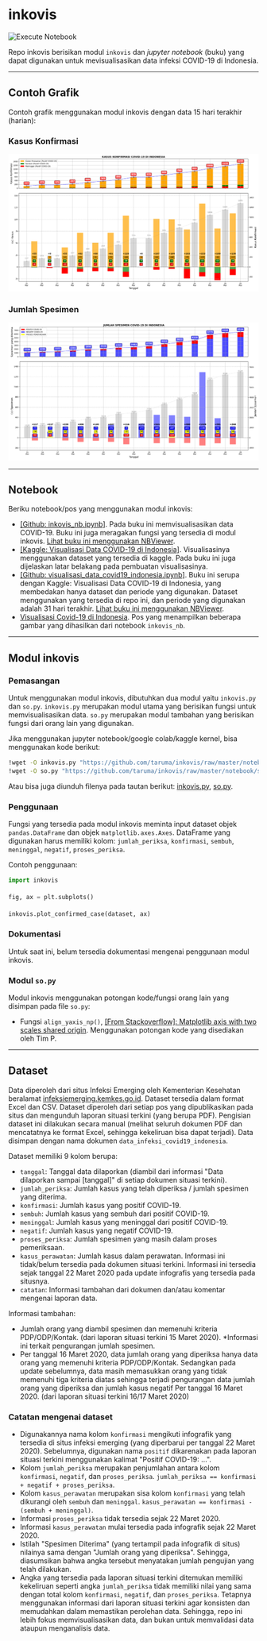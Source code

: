 # inkovis

![Execute Notebook](https://github.com/taruma/inkovis/workflows/Execute%20Notebook/badge.svg)

Repo inkovis berisikan modul `inkovis` dan _jupyter notebook_ (buku) yang dapat digunakan untuk mevisualisasikan data infeksi COVID-19 di Indonesia. 

-----

## Contoh Grafik

Contoh grafik menggunakan modul inkovis dengan data 15 hari terakhir (harian):

### Kasus Konfirmasi

![](notebook/IMG/KONFIRMASI_PERKEMBANGAN_15AKHIR_HARIAN.png)

### Jumlah Spesimen

![](notebook/IMG/SPESIMEN_PERKEMBANGAN_15AKHIR_HARIAN.png)

-----

## Notebook

Beriku notebook/pos yang menggunakan modul inkovis:

- [[Github: inkovis_nb.ipynb]](https://github.com/taruma/inkovis/blob/master/notebook/inkovis_nb.ipynb). Pada buku ini memvisualisasikan data COVID-19. Buku ini juga meragakan fungsi yang tersedia di modul inkovis. [Lihat buku ini menggunakan NBViewer](https://nbviewer.jupyter.org/github/taruma/inkovis/blob/master/notebook/inkovis_nb.ipynb).
- [[Kaggle: Visualisasi Data COVID-19 di Indonesia]](https://www.kaggle.com/tarumainfo/visualisasi-data-covid-19-indonesia). Visualisasinya menggunakan dataset yang tersedia di kaggle. Pada buku ini juga dijelaskan latar belakang pada pembuatan visualisasinya.
- [[Github: visualisasi_data_covid19_indonesia.ipynb]](https://github.com/taruma/inkovis/blob/master/notebook/visualisasi_data_covid19_indonesia.ipynb). Buku ini serupa dengan Kaggle: Visualisasi Data COVID-19 di Indonesia, yang membedakan hanya dataset dan periode yang digunakan. Dataset menggunakan yang tersedia di repo ini, dan periode yang digunakan adalah 31 hari terakhir. [Lihat buku ini menggunakan NBViewer](https://nbviewer.jupyter.org/github/taruma/inkovis/blob/master/notebook/visualisasi_data_covid19_indonesia.ipynb).
- [Visualisasi Covid-19 di Indonesia](https://taruma.github.io/articles/visualisasi-covid19). Pos yang menampilkan beberapa gambar yang dihasilkan dari notebook `inkovis_nb`.

-----

## Modul inkovis

### Pemasangan

Untuk menggunakan modul inkovis, dibutuhkan dua modul yaitu `inkovis.py` dan `so.py`. `inkovis.py` merupakan modul utama yang berisikan fungsi untuk memvisualisasikan data. `so.py` merupakan modul tambahan yang berisikan fungsi dari orang lain yang digunakan. 

Jika menggunakan jupyter notebook/google colab/kaggle kernel, bisa menggunakan kode berikut: 

```bash
!wget -O inkovis.py "https://github.com/taruma/inkovis/raw/master/notebook/inkovis.py" -q
!wget -O so.py "https://github.com/taruma/inkovis/raw/master/notebook/so.py" -q
```

Atau bisa juga diunduh filenya pada tautan berikut: [inkovis.py](https://github.com/taruma/inkovis/blob/master/notebook/inkovis.py), [so.py](https://github.com/taruma/inkovis/blob/master/notebook/so.py).

### Penggunaan

Fungsi yang tersedia pada modul inkovis meminta input dataset objek `pandas.DataFrame` dan objek `matplotlib.axes.Axes`. DataFrame yang digunakan harus memiliki kolom: `jumlah_periksa`, `konfirmasi`, `sembuh`, `meninggal`, `negatif`, `proses_periksa`. 

Contoh penggunaan:

```python
import inkovis

fig, ax = plt.subplots()

inkovis.plot_confirmed_case(dataset, ax)
```

### Dokumentasi

Untuk saat ini, belum tersedia dokumentasi mengenai penggunaan modul inkovis. 

### Modul `so.py`

Modul inkovis menggunakan potongan kode/fungsi orang lain yang disimpan pada file `so.py`:
- Fungsi `align_yaxis_np()`, [[From Stackoverflow]: Matplotlib axis with two scales shared origin](https://stackoverflow.com/a/46901839/4886384). Menggunakan potongan kode yang disediakan oleh Tim P.

-----

## Dataset

Data diperoleh dari situs Infeksi Emerging oleh Kementerian Kesehatan beralamat [infeksiemerging.kemkes.go.id](https://infeksiemerging.kemkes.go.id/). Dataset tersedia dalam format Excel dan CSV. Dataset diperoleh dari setiap pos yang dipublikasikan pada situs dan mengunduh laporan situasi terkini (yang berupa PDF). Pengisian dataset ini dilakukan secara manual (melihat seluruh dokumen PDF dan mencatatnya ke format Excel, sehingga kekeliruan bisa dapat terjadi). Data disimpan dengan nama dokumen `data_infeksi_covid19_indonesia`. 

Dataset memiliki 9 kolom berupa:

- `tanggal`: Tanggal data dilaporkan (diambil dari informasi "Data dilaporkan sampai [tanggal]" di setiap dokumen situasi terkini).
- `jumlah_periksa`: Jumlah kasus yang telah diperiksa / jumlah spesimen yang diterima.
- `konfirmasi`: Jumlah kasus yang positif COVID-19.
- `sembuh`: Jumlah kasus yang sembuh dari positif COVID-19.
- `meninggal`: Jumlah kasus yang meninggal dari positif COVID-19.
- `negatif`: Jumlah kasus yang negatif COVID-19.
- `proses_periksa`: Jumlah spesimen yang masih dalam proses pemeriksaan.
- `kasus_perawatan`: Jumlah kasus dalam perawatan. Informasi ini tidak/belum tersedia pada dokumen situasi terkini. Informasi ini tersedia sejak tanggal 22 Maret 2020 pada update infografis yang tersedia pada situsnya. 
- `catatan`: Informasi tambahan dari dokumen dan/atau komentar mengenai laporan data. 

Informasi tambahan:

- Jumlah orang yang diambil spesimen dan memenuhi kriteria PDP/ODP/Kontak. (dari laporan situasi terkini 15 Maret 2020). *Informasi ini terkait pengurangan jumlah spesimen.
- Per tanggal 16 Maret 2020, data jumlah orang yang diperiksa hanya data orang yang memenuhi kriteria PDP/ODP/Kontak. Sedangkan pada update sebelumnya, data masih memasukkan orang yang tidak memenuhi tiga kriteria diatas sehingga terjadi pengurangan data jumlah orang yang diperiksa dan jumlah kasus negatif Per tanggal 16 Maret 2020. (dari laporan situasi terkini 16/17 Maret 2020) 

### Catatan mengenai dataset

- Digunakannya nama kolom `konfirmasi` mengikuti infografik yang tersedia di situs infeksi emerging (yang diperbarui per tanggal 22 Maret 2020). Sebelumnya, digunakan nama `positif` dikarenakan pada laporan situasi terkini menggunakan kalimat "Positif COVID-19: ...".
- Kolom `jumlah_periksa` merupakan penjumlahan antara kolom `konfirmasi`, `negatif`, dan `proses_periksa`. `jumlah_periksa == konfirmasi + negatif + proses_periksa`.
- Kolom `kasus_perawatan` merupakan sisa kolom `konfirmasi` yang telah dikurangi oleh `sembuh` dan `meninggal`. `kasus_perawatan == konfirmasi - (sembuh + meninggal)`.
- Informasi `proses_periksa` tidak tersedia sejak 22 Maret 2020.
- Informasi `kasus_perawatan` mulai tersedia pada infografik sejak 22 Maret 2020.
- Istilah "Spesimen Diterima" (yang tertampil pada infografik di situs) nilainya sama dengan "Jumlah orang yang diperiksa". Sehingga, diasumsikan bahwa angka tersebut menyatakan jumlah pengujian yang telah dilakukan.
- Angka yang tersedia pada laporan situasi terkini ditemukan memiliki kekeliruan seperti angka `jumlah_periksa` tidak memiliki nilai yang sama dengan total kolom `konfirmasi`, `negatif`, dan `proses_periksa`. Tetapnya menggunakan informasi dari laporan situasi terkini agar konsisten dan memudahkan dalam memastikan perolehan data. Sehingga, repo ini lebih fokus memvisualisasikan data, dan bukan untuk memvalidasi data ataupun menganalisis data.